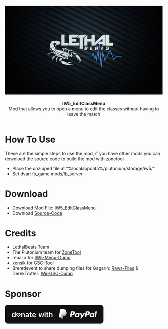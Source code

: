 <p align="center">
  <img src="https://github.com/LastDemon99/LastDemon99/blob/main/Data/lb_logo.jpg">  
  <br><br>
  <b>IW5_EditClassMenu</b><br>
  <a>Mod that allows you to open a menu to edit the classes without having to leave the match</a> 
  <br><br>
</p>

# <a name="how-to-use"></a>How To Use
These are the simple steps to use the mod, if you have other mods you can download the source code to build the mod with zonetool
- Place the unzipped file at "%localappdata%/plutonium/storage/iw5/"
- Set dvar: fs_game mods/lb_server

# <a name="download"></a>Download
- Download Mod File: [IW5_EditClassMenu](https://github.com/LastDemon99/IW5_EditClassMenu/releases/download/v1.0.0/mods.rar)
- Download [Source-Code](https://github.com/LastDemon99/IW5_EditClassMenu/archive/refs/heads/main.zip)

# <a name="credits"></a>Credits
- LethalBeats Team
- The Plutonium team for [ZoneTool](https://github.com/ZoneTool/zonetool)
- reaaLx for [IW5-Menu-Dump](https://github.com/reaaLx/IW5-Menu-Dump)
- xensik for [GSC-Tool](https://github.com/xensik/gsc-tool)
- Brentdevent to share dumping files for Gagarin: [Raws-Files](https://github.com/Brentdevent/MW3-GSC-Dump/tree/main/_raw-files) & DerekTrotter: [Wii-GSC-Dump](https://github.com/Brentdevent/MW3-GSC-Dump/tree/main/_wii-gsc-dump)

# <a name="sponsor"></a>Sponsor
<a href="https://www.paypal.com/paypalme/lastdemon99/"><img src="https://github.com/LastDemon99/LastDemon99/blob/main/Data/paypal_dark.svg" height="60"></a>
